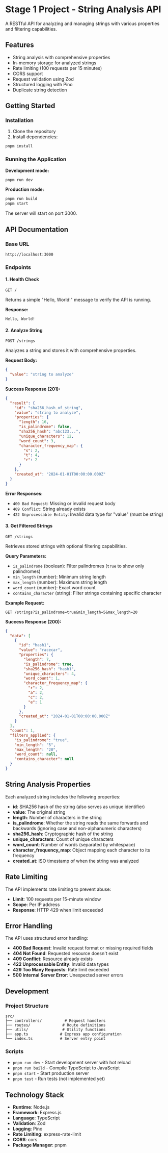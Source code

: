 # Stage 1 Project - String Analysis API

A RESTful API for analyzing and managing strings with various properties and filtering capabilities.

## Features

- String analysis with comprehensive properties
- In-memory storage for analyzed strings
- Rate limiting (100 requests per 15 minutes)
- CORS support
- Request validation using Zod
- Structured logging with Pino
- Duplicate string detection

## Getting Started

### Installation

1. Clone the repository
2. Install dependencies:
```bash
pnpm install
```

### Running the Application

**Development mode:**
```bash
pnpm run dev
```

**Production mode:**
```bash
pnpm run build
pnpm start
```

The server will start on port 3000.

## API Documentation

### Base URL
```
http://localhost:3000
```

### Endpoints

#### 1. Health Check
```
GET /
```
Returns a simple "Hello, World!" message to verify the API is running.

**Response:**
```
Hello, World!
```

#### 2. Analyze String
```
POST /strings
```
Analyzes a string and stores it with comprehensive properties.

**Request Body:**
```json
{
  "value": "string to analyze"
}
```

**Success Response (201):**
```json
{
  "result": {
    "id": "sha256_hash_of_string",
    "value": "string to analyze",
    "properties": {
      "length": 16,
      "is_palindrome": false,
      "sha256_hash": "abc123...",
      "unique_characters": 12,
      "word_count": 3,
      "character_frequency_map": {
        "s": 2,
        "t": 4,
        "r": 2
      }
    },
    "created_at": "2024-01-01T00:00:00.000Z"
  }
}
```

**Error Responses:**
- `400 Bad Request`: Missing or invalid request body
- `409 Conflict`: String already exists
- `422 Unprocessable Entity`: Invalid data type for "value" (must be string)

#### 3. Get Filtered Strings
```
GET /strings
```
Retrieves stored strings with optional filtering capabilities.

**Query Parameters:**
- `is_palindrome` (boolean): Filter palindromes (`true` to show only palindromes)
- `min_length` (number): Minimum string length
- `max_length` (number): Maximum string length
- `word_count` (number): Exact word count
- `contains_character` (string): Filter strings containing specific character

**Example Request:**
```
GET /strings?is_palindrome=true&min_length=5&max_length=20
```

**Success Response (200):**
```json
{
  "data": [
    {
      "id": "hash1",
      "value": "racecar",
      "properties": {
        "length": 7,
        "is_palindrome": true,
        "sha256_hash": "hash1",
        "unique_characters": 4,
        "word_count": 1,
        "character_frequency_map": {
          "r": 2,
          "a": 2,
          "c": 2,
          "e": 1
        }
      },
      "created_at": "2024-01-01T00:00:00.000Z"
    }
  ],
  "count": 1,
  "filters_applied": {
    "is_palindrome": "true",
    "min_length": "5",
    "max_length": "20",
    "word_count": null,
    "contains_character": null
  }
}
```

## String Analysis Properties

Each analyzed string includes the following properties:

- **id**: SHA256 hash of the string (also serves as unique identifier)
- **value**: The original string
- **length**: Number of characters in the string
- **is_palindrome**: Whether the string reads the same forwards and backwards (ignoring case and non-alphanumeric characters)
- **sha256_hash**: Cryptographic hash of the string
- **unique_characters**: Count of unique characters
- **word_count**: Number of words (separated by whitespace)
- **character_frequency_map**: Object mapping each character to its frequency
- **created_at**: ISO timestamp of when the string was analyzed

## Rate Limiting

The API implements rate limiting to prevent abuse:
- **Limit**: 100 requests per 15-minute window
- **Scope**: Per IP address
- **Response**: HTTP 429 when limit exceeded

## Error Handling

The API uses structured error handling:

- **400 Bad Request**: Invalid request format or missing required fields
- **404 Not Found**: Requested resource doesn't exist
- **409 Conflict**: Resource already exists
- **422 Unprocessable Entity**: Invalid data types
- **429 Too Many Requests**: Rate limit exceeded
- **500 Internal Server Error**: Unexpected server errors

## Development

### Project Structure

```
src/
├── controllers/          # Request handlers
├── routes/              # Route definitions
├── utils/               # Utility functions
├── app.ts              # Express app configuration
└── index.ts            # Server entry point
```

### Scripts

- `pnpm run dev` - Start development server with hot reload
- `pnpm run build` - Compile TypeScript to JavaScript
- `pnpm start` - Start production server
- `pnpm test` - Run tests (not implemented yet)

## Technology Stack

- **Runtime**: Node.js
- **Framework**: Express.js
- **Language**: TypeScript
- **Validation**: Zod
- **Logging**: Pino
- **Rate Limiting**: express-rate-limit
- **CORS**: cors
- **Package Manager**: pnpm
